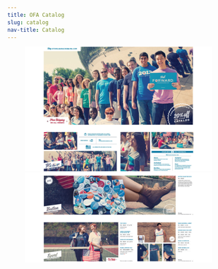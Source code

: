 ```yaml
---
title: OFA Catalog
slug: catalog
nav-title: Catalog
---
```


<figure>
    <img src="img/catalog/catalog.jpg" />
    <img src="img/catalog/catalog-2.jpg" />
</figure>